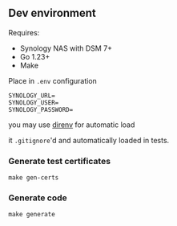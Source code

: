 ## Dev environment

Requires:

- Synology NAS with DSM 7+
- Go 1.23+
- Make

Place in `.env` configuration

```env
SYNOLOGY_URL=
SYNOLOGY_USER=
SYNOLOGY_PASSWORD=
```

you may use [direnv](https://direnv.net/) for automatic load

it `.gitignore`'d and automatically loaded in tests.


### Generate test certificates

    make gen-certs


### Generate code

    make generate
